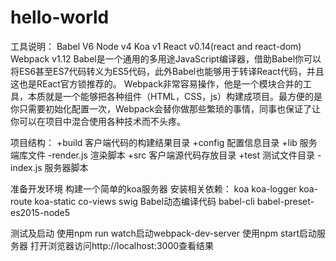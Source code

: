 # hello-world
工具说明：
  Babel V6
  Node v4
  Koa v1
  React v0.14(react and react-dom)
  Webpack v1.12
Babel是一个通用的多用途JavaScript编译器，借助Babel你可以将ES6甚至ES7代码转义为ES5代码，此外Babel也能够用于转译React代码，并且这也是REact官方锁推荐的。
Webpack非常容易操作，他是一个模块合并的工具，本质就是一个能够把各种组件（HTML，CSS，js）构建成项目。最方便的是你只需要初始化配置一次，Webpack会替你做那些繁琐的事情，同事也保证了让你可以在项目中混合使用各种技术而不头疼。

项目结构：
+build 客户端代码的构建结果目录
+config 配置信息目录
+lib    服务端库文件
  -render.js  渲染脚本
+src    客户端源代码存放目录
+test   测试文件目录
-index.js 服务器脚本

准备开发环境
构建一个简单的koa服务器
  安装相关依赖：
    koa
    koa-logger
    koa-route
    koa-static
    co-views
    swig
  Babel动态编译代码
    babel-cli
    babel-preset-es2015-node5
    
    
    
测试及启动
使用npm run watch启动webpack-dev-server
使用npm start启动服务器
打开浏览器访问http://localhost:3000查看结果
    
